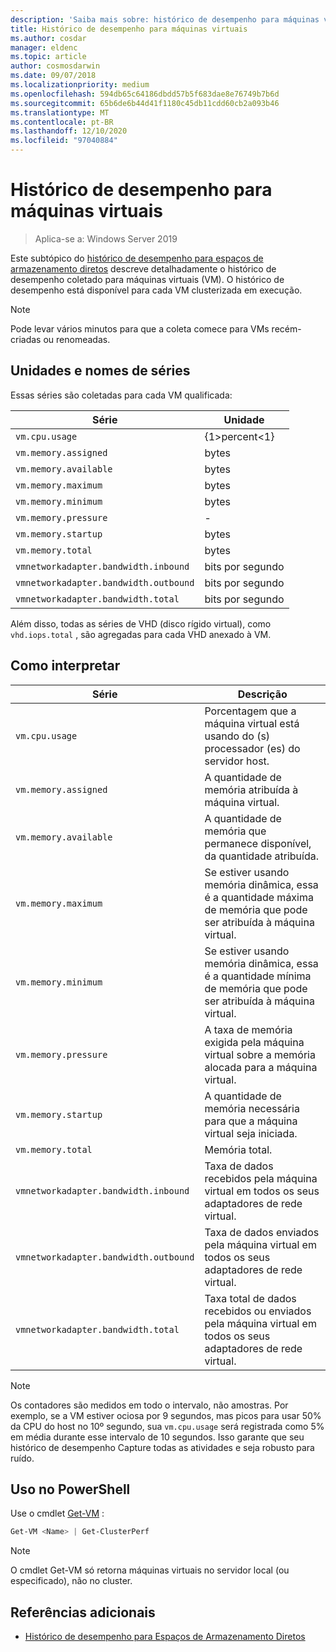 ```yaml
---
description: 'Saiba mais sobre: histórico de desempenho para máquinas virtuais'
title: Histórico de desempenho para máquinas virtuais
ms.author: cosdar
manager: eldenc
ms.topic: article
author: cosmosdarwin
ms.date: 09/07/2018
ms.localizationpriority: medium
ms.openlocfilehash: 594db65c64186dbdd57b5f683dae8e76749b7b6d
ms.sourcegitcommit: 65b6de6b44d41f1180c45db11cdd60cb2a093b46
ms.translationtype: MT
ms.contentlocale: pt-BR
ms.lasthandoff: 12/10/2020
ms.locfileid: "97040884"
---
```

# <a name="performance-history-for-virtual-machines"></a>Histórico de desempenho para máquinas virtuais

> Aplica-se a: Windows Server 2019

Este subtópico do [histórico de desempenho para espaços de armazenamento diretos](performance-history.md) descreve detalhadamente o histórico de desempenho coletado para máquinas virtuais (VM). O histórico de desempenho está disponível para cada VM clusterizada em execução.

   > [!NOTE]
   > Pode levar vários minutos para que a coleta comece para VMs recém-criadas ou renomeadas.

## <a name="series-names-and-units"></a>Unidades e nomes de séries

Essas séries são coletadas para cada VM qualificada:

| Série                            | Unidade             |
|-----------------------------------|------------------|
| `vm.cpu.usage`                    | {1&gt;percent&lt;1}          |
| `vm.memory.assigned`              | bytes            |
| `vm.memory.available`             | bytes            |
| `vm.memory.maximum`               | bytes            |
| `vm.memory.minimum`               | bytes            |
| `vm.memory.pressure`              | -                |
| `vm.memory.startup`               | bytes            |
| `vm.memory.total`                 | bytes            |
| `vmnetworkadapter.bandwidth.inbound`  | bits por segundo |
| `vmnetworkadapter.bandwidth.outbound` | bits por segundo |
| `vmnetworkadapter.bandwidth.total`    | bits por segundo |

Além disso, todas as séries de VHD (disco rígido virtual), como `vhd.iops.total` , são agregadas para cada VHD anexado à VM.

## <a name="how-to-interpret"></a>Como interpretar


| Série                            | Descrição                                                                                                  |
|-----------------------------------|--------------------------------------------------------------------------------------------------------------|
| `vm.cpu.usage`                    | Porcentagem que a máquina virtual está usando do (s) processador (es) do servidor host.                                   |
| `vm.memory.assigned`              | A quantidade de memória atribuída à máquina virtual.                                                      |
| `vm.memory.available`             | A quantidade de memória que permanece disponível, da quantidade atribuída.                                       |
| `vm.memory.maximum`               | Se estiver usando memória dinâmica, essa é a quantidade máxima de memória que pode ser atribuída à máquina virtual. |
| `vm.memory.minimum`               | Se estiver usando memória dinâmica, essa é a quantidade mínima de memória que pode ser atribuída à máquina virtual. |
| `vm.memory.pressure`              | A taxa de memória exigida pela máquina virtual sobre a memória alocada para a máquina virtual.            |
| `vm.memory.startup`               | A quantidade de memória necessária para que a máquina virtual seja iniciada.                                            |
| `vm.memory.total`                 | Memória total. |
| `vmnetworkadapter.bandwidth.inbound`  | Taxa de dados recebidos pela máquina virtual em todos os seus adaptadores de rede virtual.                        |
| `vmnetworkadapter.bandwidth.outbound` | Taxa de dados enviados pela máquina virtual em todos os seus adaptadores de rede virtual.                            |
| `vmnetworkadapter.bandwidth.total`    | Taxa total de dados recebidos ou enviados pela máquina virtual em todos os seus adaptadores de rede virtual.          |

   > [!NOTE]
   > Os contadores são medidos em todo o intervalo, não amostras. Por exemplo, se a VM estiver ociosa por 9 segundos, mas picos para usar 50% da CPU do host no 10º segundo, sua `vm.cpu.usage` será registrada como 5% em média durante esse intervalo de 10 segundos. Isso garante que seu histórico de desempenho Capture todas as atividades e seja robusto para ruído.

## <a name="usage-in-powershell"></a>Uso no PowerShell

Use o cmdlet [Get-VM](/powershell/module/hyper-v/get-vm) :

```PowerShell
Get-VM <Name> | Get-ClusterPerf
```

   > [!NOTE]
   > O cmdlet Get-VM só retorna máquinas virtuais no servidor local (ou especificado), não no cluster.

## <a name="additional-references"></a>Referências adicionais

- [Histórico de desempenho para Espaços de Armazenamento Diretos](performance-history.md)
